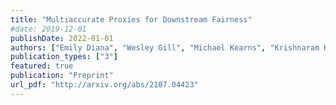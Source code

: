 ```yaml
---
title: "Multiaccurate Proxies for Downstream Fairness"
#date: 2019-12-01
publishDate: 2022-01-01
authors: ["Emily Diana", "Wesley Gill", "Michael Kearns", "Krishnaram Kenthapadi", "Aaron Roth", "Saeed Sharifi-Malvajerdi"]
publication_types: ["3"]
featured: true 
publication: "Preprint"
url_pdf: "http://arxiv.org/abs/2107.04423"
---
```



